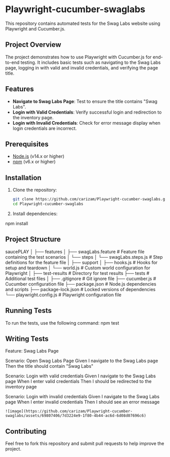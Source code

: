 # Playwright-cucumber-swaglabs

This repository contains automated tests for the Swag Labs website using Playwright and Cucumber.js.

## Project Overview

The project demonstrates how to use Playwright with Cucumber.js for end-to-end testing. It includes basic tests such as navigating to the Swag Labs page, logging in with valid and invalid credentials, and verifying the page title.

## Features

- **Navigate to Swag Labs Page**: Test to ensure the title contains "Swag Labs".
- **Login with Valid Credentials**: Verify successful login and redirection to the inventory page.
- **Login with Invalid Credentials**: Check for error message display when login credentials are incorrect.

## Prerequisites

- [Node.js](https://nodejs.org/) (v14.x or higher)
- [npm](https://www.npmjs.com/) (v6.x or higher)

## Installation

1. Clone the repository:

   ```sh
   git clone https://github.com/carizam/Playwright-cucumber-swaglabs.git
   cd Playwright-cucumber-swaglabs

2. Install dependencies:

npm install

   
## Project Structure

saucePLAY
│
├── features
│   ├── swagLabs.feature        # Feature file containing the test scenarios
│   └── steps
│       └── swagLabs.steps.js   # Step definitions for the feature file
│
├── support
│   ├── hooks.js                # Hooks for setup and teardown
│   └── world.js                # Custom world configuration for Playwright
│
├── test-results                # Directory for test results
├── tests                       # Additional test files
│
├── .gitignore                  # Git ignore file
├── cucumber.js                 # Cucumber configuration file
├── package.json                # Node.js dependencies and scripts
├── package-lock.json           # Locked versions of dependencies
└── playwright.config.js        # Playwright configuration file

## Running Tests
To run the tests, use the following command:
npm test

## Writing Tests

Feature: Swag Labs Page

  Scenario: Open Swag Labs Page
    Given I navigate to the Swag Labs page
    Then the title should contain "Swag Labs"

  Scenario: Login with valid credentials
    Given I navigate to the Swag Labs page
    When I enter valid credentials
    Then I should be redirected to the inventory page

  Scenario: Login with invalid credentials
    Given I navigate to the Swag Labs page
    When I enter invalid credentials
    Then I should see an error message

    ![image](https://github.com/carizam/Playwright-cucumber-swaglabs/assets/69807406/7d3224e9-1f80-4b44-ac6d-6d08d07696c6)


## Contributing
Feel free to fork this repository and submit pull requests to help improve the project. 
